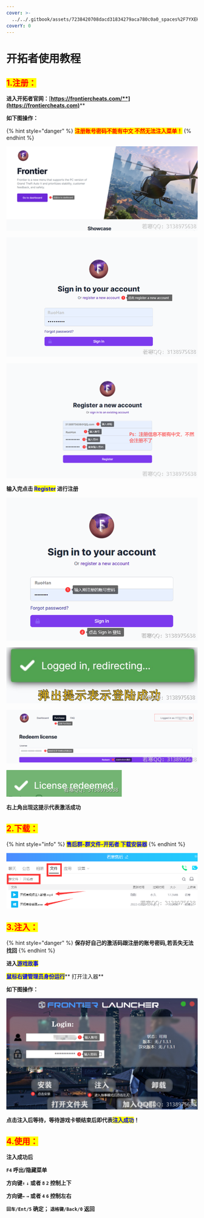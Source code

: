 ```yaml
---
cover: >-
  ../../.gitbook/assets/7238420708dacd31834279aca780c0a0_spaces%2F7YXEHggLzaiKwZjRSOD4%2Fuploads%2F6UrsmraHdaOBBuBj4mzE%2Fscreenshot_alt=media&token=413092ef-fe5a-4f80-8829-761b6839dfda.jpg
coverY: 0
---
```


# 开拓者使用教程

## <mark style="color:red;">1.注册：</mark>

**进入开拓者官网：**[**https://frontiercheats.com/**](https://frontiercheats.com)****

**如下图操作：**

{% hint style="danger" %}
<mark style="color:red;">**注册账号密码不能有中文 不然无法注入菜单！**</mark>
{% endhint %}

![](<../../.gitbook/assets/image (6) (1).png>)

![](<../../.gitbook/assets/image (22) (1) (1) (1).png>)

![](<../../.gitbook/assets/image (48) (1) (1).png>)

**输入完点击 **<mark style="color:blue;">**Register**</mark>** 进行注册**

****![](<../../.gitbook/assets/image (29) (1) (1) (1) (1) (1).png>)****

****![](<../../.gitbook/assets/image (49) (1) (1) (1).png>)****

****![](<../../.gitbook/assets/image (52) (1) (1) (1) (1).png>)****

****![](<../../.gitbook/assets/image (13) (1) (1).png>)****

**右上角出现这提示代表激活成功**

## <mark style="color:red;">2.下载：</mark>

{% hint style="info" %}
<mark style="color:blue;">**售后群-群文件-开拓者 下载安装器**</mark>
{% endhint %}

<mark style="color:blue;">****</mark>![](<../../.gitbook/assets/image (14) (1) (1) (1).png>)<mark style="color:blue;">****</mark>

## <mark style="color:red;">**3.注入：**</mark>

{% hint style="danger" %}
**保存好自己的激活码跟注册的账号密码,若丢失无法找回**
{% endhint %}

**进入**<mark style="color:blue;">**游戏故事**</mark>

<mark style="color:blue;">**鼠标右键管理员身份运行**</mark>** 打开注入器**

**如下图操作：**

****![](<../../.gitbook/assets/image (38) (1) (1) (1).png>)****

**点击注入后等待，等待游戏卡顿结束后即代表**<mark style="color:blue;">**注入成功**</mark>**！**

## <mark style="color:red;">**4.使用：**</mark>

**注入成功后**

**`F4` 呼出/隐藏菜单**

**方向键`↑`  `↓` 或者 `8`  `2` 控制上下**

**方向键`←`  `→` 或者 `4`  `6` 控制左右**

**`回车/Ent/5` 确定； `退格键/Back/0` 返回**
